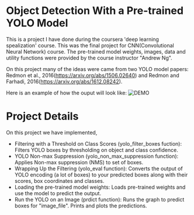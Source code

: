 # Object Detection With a Pre-trained YOLO Model

This is a project I have done during the coursera 'deep learning spealization' course. This was the final project for CNN(Convolutional Neural Network) course. The pre-trained model weights, images, data and utility functions were provided by the course instructor "Andrew Ng".

On this project many of the ideas were came from two YOLO model papers: Redmon et al., 2016(https://arxiv.org/abs/1506.02640) and Redmon and Farhadi, 2016(https://arxiv.org/abs/1612.08242).

Here is an example of how the ouput will look like:
![DEMO](../master/out/test.jpg)

# Project Details

On this project we have implemented,
- Filtering with a Threshold on Class Scores (yolo_filter_boxes fuction): Filters YOLO boxes by thresholding on object and class confidence.
- YOLO Non-max Suppression (yolo_non_max_suppression function): Applies Non-max suppression (NMS) to set of boxes.
- Wrapping Up the Filtering (yolo_eval function): Converts the output of YOLO encoding (a lot of boxes) to your predicted boxes along with their scores, box coordinates and classes.
- Loading the pre-trained model weights: Loads pre-trained weights and use the model to predict the output.
- Run the YOLO on an Image (prdict function): Runs the graph to predict boxes for "image_file". Prints and plots the predictions.
